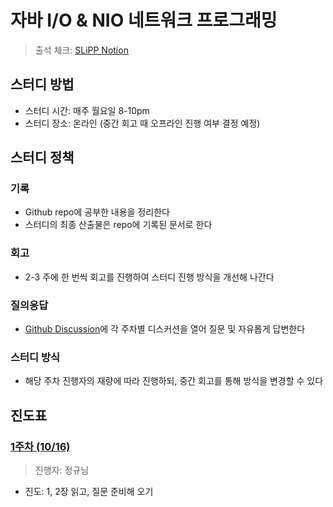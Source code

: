 # 자바 I/O & NIO 네트워크 프로그래밍

> 출석 체크: [SLiPP Notion](https://www.notion.so/I-O-NIO-edc9de844e1040e9b4f8c3ac6a460dfd)

## 스터디 방법

- 스터디 시간: 매주 월요일 8-10pm
- 스터디 장소: 온라인 (중간 회고 때 오프라인 진행 여부 결정 예정)
  
## 스터디 정책

### 기록

- Github repo에 공부한 내용을 정리한다
- 스터디의 최종 산출물은 repo에 기록된 문서로 한다

### 회고

- 2-3 주에 한 번씩 회고를 진행하여 스터디 진행 방식을 개선해 나간다

### 질의응답

- [Github Discussion](https://github.com/slippStudy/java-network-study/discussions)에 각 주차별 디스커션을 열어 질문 및 자유롭게 답변한다

### 스터디 방식

- 해당 주차 진행자의 재량에 따라 진행하되, 중간 회고를 통해 방식을 변경할 수 있다

## 진도표

### [1주차 (10/16)](https://github.com/slippStudy/java-network-study/discussions/1)

> 진행자: 정규님

- 진도: 1, 2장 읽고, 질문 준비해 오기
